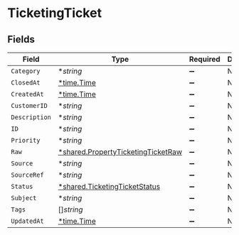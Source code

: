 # TicketingTicket


## Fields

| Field                                                                                          | Type                                                                                           | Required                                                                                       | Description                                                                                    |
| ---------------------------------------------------------------------------------------------- | ---------------------------------------------------------------------------------------------- | ---------------------------------------------------------------------------------------------- | ---------------------------------------------------------------------------------------------- |
| `Category`                                                                                     | **string*                                                                                      | :heavy_minus_sign:                                                                             | N/A                                                                                            |
| `ClosedAt`                                                                                     | [*time.Time](https://pkg.go.dev/time#Time)                                                     | :heavy_minus_sign:                                                                             | N/A                                                                                            |
| `CreatedAt`                                                                                    | [*time.Time](https://pkg.go.dev/time#Time)                                                     | :heavy_minus_sign:                                                                             | N/A                                                                                            |
| `CustomerID`                                                                                   | **string*                                                                                      | :heavy_minus_sign:                                                                             | N/A                                                                                            |
| `Description`                                                                                  | **string*                                                                                      | :heavy_minus_sign:                                                                             | N/A                                                                                            |
| `ID`                                                                                           | **string*                                                                                      | :heavy_minus_sign:                                                                             | N/A                                                                                            |
| `Priority`                                                                                     | **string*                                                                                      | :heavy_minus_sign:                                                                             | N/A                                                                                            |
| `Raw`                                                                                          | [*shared.PropertyTicketingTicketRaw](../../../pkg/models/shared/propertyticketingticketraw.md) | :heavy_minus_sign:                                                                             | N/A                                                                                            |
| `Source`                                                                                       | **string*                                                                                      | :heavy_minus_sign:                                                                             | N/A                                                                                            |
| `SourceRef`                                                                                    | **string*                                                                                      | :heavy_minus_sign:                                                                             | N/A                                                                                            |
| `Status`                                                                                       | [*shared.TicketingTicketStatus](../../../pkg/models/shared/ticketingticketstatus.md)           | :heavy_minus_sign:                                                                             | N/A                                                                                            |
| `Subject`                                                                                      | **string*                                                                                      | :heavy_minus_sign:                                                                             | N/A                                                                                            |
| `Tags`                                                                                         | []*string*                                                                                     | :heavy_minus_sign:                                                                             | N/A                                                                                            |
| `UpdatedAt`                                                                                    | [*time.Time](https://pkg.go.dev/time#Time)                                                     | :heavy_minus_sign:                                                                             | N/A                                                                                            |